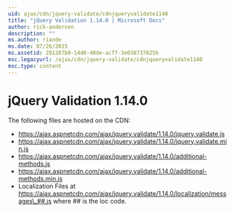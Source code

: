 ```yaml
---
uid: ajax/cdn/jquery-validate/cdnjqueryvalidate1140
title: "jQuery Validation 1.14.0 | Microsoft Docs"
author: rick-anderson
description: ""
ms.author: riande
ms.date: 07/26/2015
ms.assetid: 291287b9-14d0-40de-acff-3e038737825b
msc.legacyurl: /ajax/cdn/jquery-validate/cdnjqueryvalidate1140
msc.type: content
---
```

jQuery Validation 1.14.0
====================
The following files are hosted on the CDN:

- https://ajax.aspnetcdn.com/ajax/jquery.validate/1.14.0/jquery.validate.js
- https://ajax.aspnetcdn.com/ajax/jquery.validate/1.14.0/jquery.validate.min.js
- https://ajax.aspnetcdn.com/ajax/jquery.validate/1.14.0/additional-methods.js
- https://ajax.aspnetcdn.com/ajax/jquery.validate/1.14.0/additional-methods.min.js
- Localization Files at https://ajax.aspnetcdn.com/ajax/jquery.validate/1.14.0/localization/messages\_##.js where ## is the loc code.

